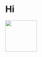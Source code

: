 # Hi
<!DOCTYPE html>
<html>
  <head>

  </head>

<body>
  <a href="https://www.youtube.com/"><img src="https://www.google.com/search?q=youtube+icon&sxsrf=ALeKk0318UVf3FjP_bNksIcYLKHYaiWoew:1616111148276&tbm=isch&source=iu&ictx=1&fir=qKycn29OMsRouM%252C4Ve78l01_Jz6DM%252C_&vet=1&usg=AI4_-kSvI_Ix9n5CFoqGSGqgU174x8OkWQ&sa=X&ved=2ahUKEwi_gaSXg7vvAhV4SjABHY55C28Q9QF6BAgREAE&biw=1280&bih=578&dpr=1.5#imgrc=SgSAe0d-401vTM" height="100px" width="100px"></img></a>
</body>
</html>
 
